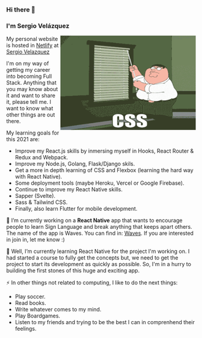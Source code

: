 ### Hi there 👋

### I'm Sergio Velázquez
<img src="https://github.com/cubomx/cubomx/blob/main/css.gif" height="250" width="360" align="right"></img>
My personal website is hosted in [Netlify](https://www.netlify.com/) at [Sergio Velazquez](https://sergiovelazquez.netlify.app/)

I'm on my way of getting my career into becoming Full Stack. Anything that you may know about it and want to share it, please tell me. I want to know what other things are
out there. 

My learning goals for this 2021 are:
- Improve my React.js skills by inmersing myself in Hooks, React Router & Redux and Webpack.
- Improve my Node.js, Golang, Flask/Django skils.
- Get a more in depth learning of CSS and Flexbox (learning the hard way with React Native).
- Some deployment tools (maybe Heroku, Vercel or Google Firebase). 
- Continue to improve my React Native skills.
- Sapper (Svelte).
- Sass & Tailwind CSS.
- Finally, also learn Flutter for mobile development.

🔭 I’m currently working on a <strong>React Native</strong> app that wants to encourage people to learn Sign Language and break anything that keeps apart others. The name of
the app is Waves. You can find in: [Waves](https://github.com/cubomx/waves). If you are interested in join in, let me know :) 

🌱 Well, I’m currently learning React Native for the project I'm working on. I had started a course to fully get the concepts but, we need to get the project to start its development as quickly as possible. So, I'm in a hurry to building the first stones of this huge and exciting app.

⚡ In other things not related to computing, I like to do the next things:
- Play soccer.
- Read books.
- Write whatever comes to my mind.
- Play Boardgames.
- Listen to my friends and trying to be the best I can in comprenhend their feelings.

<!--
**cubomx/cubomx** is a ✨ _special_ ✨ repository because its `README.md` (this file) appears on your GitHub profile.

Here are some ideas to get you started:



- 👯 I’m looking to collaborate on ...
- 🤔 I’m looking for help with ...
- 💬 Ask me about ...
- 📫 How to reach me: ...
-->
